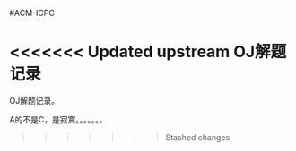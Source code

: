 #ACM-ICPC

<<<<<<< Updated upstream
OJ解题记录
=======
OJ解题记录。

A的不是C，是寂寞。。。。。。。
>>>>>>> Stashed changes
